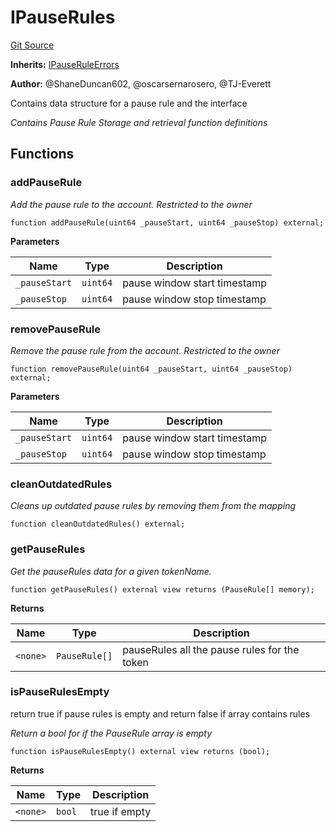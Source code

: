 # IPauseRules
[Git Source](https://github.com/thrackle-io/forte-rules-engine/blob/a5f86c82f92d74cf46bb4f0f59e066361ee97617/src/client/application/data/IPauseRules.sol)

**Inherits:**
[IPauseRuleErrors](/src/common/IErrors.sol/interface.IPauseRuleErrors.md)

**Author:**
@ShaneDuncan602, @oscarsernarosero, @TJ-Everett

Contains data structure for a pause rule and the interface

*Contains Pause Rule Storage and retrieval function definitions*


## Functions
### addPauseRule

*Add the pause rule to the account. Restricted to the owner*


```solidity
function addPauseRule(uint64 _pauseStart, uint64 _pauseStop) external;
```
**Parameters**

|Name|Type|Description|
|----|----|-----------|
|`_pauseStart`|`uint64`|pause window start timestamp|
|`_pauseStop`|`uint64`|pause window stop timestamp|


### removePauseRule

*Remove the pause rule from the account. Restricted to the owner*


```solidity
function removePauseRule(uint64 _pauseStart, uint64 _pauseStop) external;
```
**Parameters**

|Name|Type|Description|
|----|----|-----------|
|`_pauseStart`|`uint64`|pause window start timestamp|
|`_pauseStop`|`uint64`|pause window stop timestamp|


### cleanOutdatedRules

*Cleans up outdated pause rules by removing them from the mapping*


```solidity
function cleanOutdatedRules() external;
```

### getPauseRules

*Get the pauseRules data for a given tokenName.*


```solidity
function getPauseRules() external view returns (PauseRule[] memory);
```
**Returns**

|Name|Type|Description|
|----|----|-----------|
|`<none>`|`PauseRule[]`|pauseRules all the pause rules for the token|


### isPauseRulesEmpty

return true if pause rules is empty and return false if array contains rules

*Return a bool for if the PauseRule array is empty*


```solidity
function isPauseRulesEmpty() external view returns (bool);
```
**Returns**

|Name|Type|Description|
|----|----|-----------|
|`<none>`|`bool`|true if empty|


